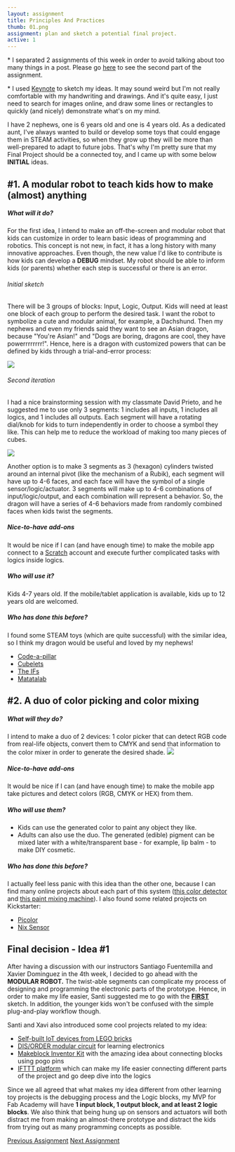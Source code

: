 ```yaml
---
layout: assignment
title: Principles And Practices
thumb: 01.png
assignment: plan and sketch a potential final project.
active: 1
---
```


<p class="font-italic font-weight-bold">* I separated 2 assignments of this week in order to avoid talking about too many things in a post. Please go 
<a href="http://academany.fabcloud.io/fabacademy/2020/labs/barcelona/students/tue-ngo/assignments/week-01-2-project-management.html">here</a> to see the second part of the assignment.</p>
<p class="font-italic font-weight-bold">* I used <a href="https://www.apple.com/keynote/">Keynote</a> to sketch my ideas. It may sound weird but I'm not really comfortable with my handwriting and drawings. And it's quite easy, I just need to search for images online, and draw some lines or rectangles to quickly (and nicely) demonstrate what's on my mind.</p>

I have 2 nephews, one is 6 years old and one is 4 years old. As a dedicated aunt, I've always wanted to build or develop some toys that could engage them in STEAM activities, so when they grow up they will be more than well-prepared to adapt to future jobs. That's why I'm pretty sure that my Final Project should be a connected toy, and I came up with some below <strong>INITIAL</strong> ideas.
<p></p>

<h2 id="idea">#1. A modular robot to teach kids how to make (almost) anything</h2>
<p></p>
<h5>What will it do?</h5>
<p>For the first idea, I intend to make an off-the-screen and modular robot that kids can customize in order to learn basic ideas of programming and robotics. This concept is not new, in fact, it has a long history with many innovative approaches. Even though, the new value I'd like to contribute is how kids can develop a <strong>DEBUG</strong> mindset. My robot should be able to inform kids (or parents) whether each step is successful or there is an error.</p>
<h6 id="final">Initial sketch</h6> 
<p>There will be 3 groups of blocks: Input, Logic, Output. Kids will need at least one block of each group to perform the desired task. I want the robot to symbolize a cute and modular animal, for example, a Dachshund. Then my nephews and even my friends said they want to see an Asian dragon, because "You're Asian!" and "Dogs are boring, dragons are cool, they have powerrrrrrrr!". Hence, here is a dragon with customized powers that can be defined by kids through a trial-and-error process:</p>
<img src="{{site.baseurl}}/assets/img/assignments/week-01/idea-1.png" class="img-fluid w-100"/>
<p></p>
<h6>Second iteration</h6>
<p>I had a nice brainstorming session with my classmate David Prieto, and he suggested me to use only 3 segments: 1 includes all inputs, 1 includes all logics, and 1 includes all outputs. Each segment will have a rotating dial/knob for kids to turn independently in order to choose a symbol they like. This can help me to reduce the workload of making too many pieces of cubes.</p>
<img src="{{site.baseurl}}/assets/img/assignments/week-01/idea.jpg" class="img-fluid w-100"/>
<p>Another option is to make 3 segments as 3 (hexagon) cylinders twisted around an internal pivot (like the mechanism of a Rubik), each segment will have up to 4-6 faces, and each face will have the symbol of a single sensor/logic/actuator. 3 segments will make up to 4-6 combinations of input/logic/output, and each combination will represent a behavior. So, the dragon will have a series of 4-6 behaviors made from randomly combined faces when kids twist the segments.</p>
<p></p>
<h5>Nice-to-have add-ons</h5>
It would be nice if I can (and have enough time) to make the mobile app connect to a <a href="https://scratch.mit.edu/">Scratch</a> account and execute further complicated tasks with logics inside logics.
<p></p>
<h5>Who will use it?</h5>
Kids 4-7 years old. If the mobile/tablet application is available, kids up to 12 years old are welcomed.
<p></p>
<h5>Who has done this before?</h5>
<p>I found some STEAM toys (which are quite successful) with the similar idea, so I think my dragon would be useful and loved by my nephews!</p>
<ul>
<li><a href="https://www.youtube.com/watch?v=3d4zXauy6EM">Code-a-pillar</a></li>
<li><a href="https://www.youtube.com/watch?v=BtB8UT60VN8">Cubelets</a></li>
<li><a href="https://www.youtube.com/watch?v=lvTCy0R3fHc">The IFs</a></li>
<li><a href="https://www.youtube.com/watch?v=iyya8eOCKqg">Matatalab</a></li>
</ul>
<p></p>

<h2>#2. A duo of color picking and color mixing</h2>
<p></p>
<h5>What will they do?</h5>
I intend to make a duo of 2 devices: 1 color picker that can detect RGB code from real-life objects, convert them to CMYK and send that information to the color mixer in order to generate the desired shade.
<img src="{{site.baseurl}}/assets/img/assignments/week-01/idea-2.png" class="img-fluid w-100"/>
<h5>Nice-to-have add-ons</h5>
It would be nice if I can (and have enough time) to make the mobile app take pictures and detect colors (RGB, CMYK or HEX) from them.
<p></p>
<h5>Who will use them?</h5>
<ul>
<li>Kids can use the generated color to paint any object they like.</li>
<li>Adults can also use the duo. The generated (edible) pigment can be mixed later with a white/transparent base - for example, lip balm - to make DIY cosmetic.</li>
</ul>
<p></p>
<h5>Who has done this before?</h5>
I actually feel less panic with this idea than the other one, because I can find many online projects about each part of this system (<a href="https://create.arduino.cc/projecthub/mjrobot/arduino-color-detection-57e4ce?ref=tag&ref_id=color-detector&offset=0">this color detector</a> and <a href="https://www.instructables.com/id/MESOMIX-Automated-Paint-Mixing-Machine/">this paint mixing machine</a>). I also found some related projects on Kickstarter:
<ul>
<li><a href="https://www.kickstarter.com/projects/picolor/picolor-any-color-anywhere-anytime">Picolor</a></li>
<li><a href="https://www.kickstarter.com/projects/nixsensor/nix-color-sensor/posts">Nix Sensor</a></li>
</ul>
<p></p>

<h2>Final decision - Idea #1</h2>
<p>After having a discussion with our instructors Santiago Fuentemilla and Xavier Dominguez in the 4th week, I decided to go ahead with the <strong>MODULAR ROBOT.</strong> The twist-able segments can complicate my process of designing and programming the electronic parts of the prototype. Hence, in order to make my life easier, Santi suggested me to go with the <a href="#final"><strong>FIRST</strong></a> sketch. In addition, the younger kids won't be confused with the simple plug-and-play workflow though.</p>
<p>Santi and Xavi also introduced some cool projects related to my idea:</p>
<ul>
<li><a href="http://archive.fabacademy.org/archives/2017/fablabamsterdam/students/60/finalprojectpage.html">Self-built IoT devices from LEGO bricks</a></li>
<li><a href="http://archive.fabacademy.org/fabacademy2017/fablabbcn/students/74/finalproject.html">DIS/ORDER modular circuit</a> for learning electronics</li>
<li><a href="https://www.youtube.com/watch?v=FTpNI4NCvXA">Makeblock Inventor Kit</a> with the amazing idea about connecting blocks using pogo pins</li>
<li><a href="https://ifttt.com/">IFTTT platform</a> which can make my life easier connecting different parts of the project and go deep dive into the logics</li>
</ul>
<p>Since we all agreed that what makes my idea different from other learning toy projects is the debugging process and the Logic blocks, my MVP for Fab Academy will have <strong>1 input block, 1 output block, and at least 2 logic blocks</strong>. We also think that being hung up on sensors and actuators will both distract me from making an almost-there prototype and distract the kids from trying out as many programming concepts as possible.</p>
<p></p>

<div class="container w-100 text-center py-4">
<a class="btn btn-inactive m-2 " href="#">Previous Assignment</a>
<a class="btn m-2 " href="http://academany.fabcloud.io/fabacademy/2020/labs/barcelona/students/tue-ngo/assignments/week-01-2-project-management.html">Next Assignment</a>
</div>